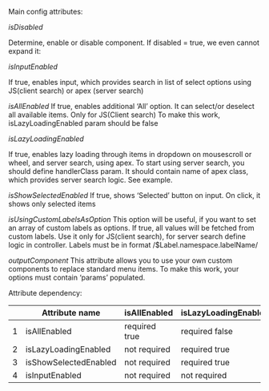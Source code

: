 Main config attributes:

*isDisabled*

Determine, enable or disable component. If disabled = true, we even cannot expand it:
 
*isInputEnabled*

If true, enables input, which provides search in list of select options using JS(client search) or apex (server search)

*isAllEnabled*
If true, enables additional  ‘All’ option. It can select/or deselect all available items. Only for JS(Client search)
To make this work, isLazyLoadingEnabled param should be false

*isLazyLoadingEnabled*

If true, enables lazy loading through items in dropdown on mousescroll or wheel, and server search, using apex. 
To start using server search, you should define handlerClass param. 
It should contain name of apex class, which provides server search logic.
See example.

*isShowSelectedEnabled*
If true, shows ‘Selected’ button on input. 
On click, it shows only selected items

*isUsingCustomLabelsAsOption*
This option will be useful, if you want to set an array of custom labels as options. If true, all values will be fetched from custom labels. 
Use it only for JS(client search), for server search define logic in controller.
Labels must be in format /$Label.namespace.labelName/

*outputComponent*
This attribute allows you to use your own custom components to replace standard menu items.
To make this work, your options must contain ‘params’ populated.


Attribute dependency:

|   | Attribute name        | isAllEnabled  | isLazyLoadingEnabled | isShowSelectedEnabled | isInputEnabled |
|---|-----------------------|---------------|----------------------|-----------------------|----------------|
| 1 | isAllEnabled          | required true | required false       | not required          | not required   |
| 2 | isLazyLoadingEnabled  | not required  | required true        | not required          | not required   |
| 3 | isShowSelectedEnabled | not required  | required true        | required true         | not required   |
| 4 | isInputEnabled        | not required  | not required         | not required          | required true  |

